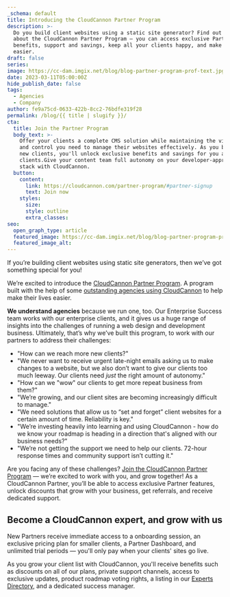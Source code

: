 ```yaml
---
_schema: default
title: Introducing the CloudCannon Partner Program
description: >-
  Do you build client websites using a static site generator? Find out more
  about the CloudCannon Partner Program — you can access exclusive Partner
  benefits, support and savings, keep all your clients happy, and make your life
  easier.
draft: false
series:
image: https://cc-dam.imgix.net/blog/blog-partner-program-prof-text.jpg
date: 2023-03-11T05:00:00Z
hide_publish_date: false
tags:
  - Agencies
  - Company
author: fe9a75cd-0633-422b-8cc2-76bdfe319f28
permalink: /blog/{{ title | slugify }}/
cta:
  title: Join the Partner Program
  body_text: >-
    Offer your clients a complete CMS solution while maintaining the visibility
    and control you need to manage their websites effectively. As you bring on
    new clients, you'll unlock exclusive benefits and savings for you and your
    clients.Give your content team full autonomy on your developer-approved tech
    stack with CloudCannon.
  button:
    content:
      link: https://cloudcannon.com/partner-program/#partner-signup
      text: Join now
    styles:
      size:
      style: outline
      extra_classes:
seo:
  open_graph_type: article
  featured_image: https://cc-dam.imgix.net/blog/blog-partner-program-prof-text.jpg
  featured_image_alt:
---
```

If you’re building client websites using static site generators, then we’ve got something special for you!

We’re excited to introduce the <a target="_blank" rel="noopener" href="https://cloudcannon.com/partner-program/">CloudCannon Partner Program</a>. A program built with the help of some <a target="_blank" rel="noopener" href="https://cloudcannon.com/experts/">outstanding agencies</a>[&nbsp;using CloudCannon](https://cloudcannon.com/experts/)&nbsp;to help make their lives easier.

**We understand agencies** because we run one, too. Our Enterprise Success team works with our enterprise clients, and it gives us a huge range of insights into the challenges of running a web design and development business. Ultimately, that’s why we’ve built this program, to work with our partners to address their challenges:

* "How can we reach more new clients?"
* "We never want to receive urgent late-night emails asking us to make changes to a website, but we also don’t want to give our clients too much leeway. Our clients need *just* the right amount of autonomy."
* "How can we "wow" our clients to get more repeat business from them?"
* "We’re growing, and our client sites are becoming increasingly difficult to manage."
* "We need solutions that allow us to “set and forget” client websites for a certain amount of time. Reliability is key."
* "We’re investing heavily into learning and using CloudCannon - how do we know your roadmap is heading in a direction that's aligned with our business needs?"
* "We’re not getting the support we need to help our clients. 72-hour response times and community support isn’t cutting it."

Are you facing any of these challenges? [Join the CloudCannon Partner Program](/partner-program/) — we’re excited to work with you, and grow together! As a CloudCannon Partner, you’ll be able to access exclusive Partner features, unlock discounts that grow with your business, get referrals, and receive dedicated support.

## Become a CloudCannon expert, and grow with us

New Partners receive immediate access to a onboarding session, an exclusive pricing plan for smaller clients, a Partner Dashboard, and unlimited trial periods — you'll only pay when your clients' sites go live.

As you grow your client list with CloudCannon, you'll receive benefits such as discounts on all of our plans, private support channels, access to exclusive updates, product roadmap voting rights, a listing in our <a target="_blank" rel="noopener" href="https://cloudcannon.com/experts/">Experts Directory</a>, and a dedicated success manager.